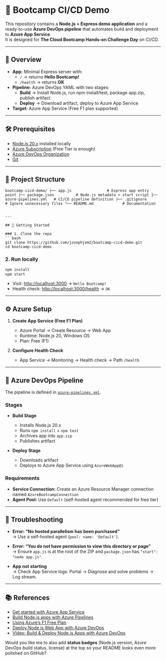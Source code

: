 # 🚀 Bootcamp CI/CD Demo

This repository contains a **Node.js + Express demo application** and a ready-to-use **Azure DevOps pipeline** that automates build and deployment to **Azure App Service**.  
It is designed for **The Cloud Bootcamp Hands‑on Challenge Day** on CI/CD.

---

## 📖 Overview

- **App:** Minimal Express server with:
  - `/` → returns **Hello Bootcamp!**
  - `/health` → returns **OK**
- **Pipeline:** Azure DevOps YAML with two stages:
  - **Build** → Install Node.js, run npm install/test, package app.zip, publish artifact
  - **Deploy** → Download artifact, deploy to Azure App Service
- **Target:** Azure App Service (Free F1 plan supported)

---

## 🛠 Prerequisites

- [Node.js 20.x](https://nodejs.org/en/download/) installed locally
- [Azure Subscription](https://azure.microsoft.com/free/) (Free Tier is enough)
- [Azure DevOps Organization](https://dev.azure.com/)
- [Git](https://git-scm.com/downloads)

---

## 📂 Project Structure

```
bootcamp-cicd-demo/ ├── app.js                # Express app entry point ├── package.json          # Node.js metadata + start script ├── azure-pipelines.yml   # CI/CD pipeline definition ├── .gitignore            # Ignore unnecessary files └── README.md             # Documentation


---

## 🚀 Getting Started

### 1. Clone the repo
```bash
git clone https://github.com/josephjem2/bootcamp-cicd-demo.git
cd bootcamp-cicd-demo
```

### 2. Run locally
```bash
npm install
npm start
```
- Visit: [http://localhost:3000](http://localhost:3000) → `Hello Bootcamp!`
- Health check: [http://localhost:3000/health](http://localhost:3000/health) → `OK`

---

## ⚙️ Azure Setup

1. **Create App Service (Free F1 Plan)**
   - Azure Portal → Create Resource → Web App
   - Runtime: Node.js 20, Windows OS
   - Plan: Free (F1)

2. **Configure Health Check**
   - App Service → Monitoring → Health check → Path `/health`

---

## 🔄 Azure DevOps Pipeline

The pipeline is defined in [`azure-pipelines.yml`](./azure-pipelines.yml).

### Stages
- **Build Stage**
  - Installs Node.js 20.x
  - Runs `npm install` + `npm test`
  - Archives app into `app.zip`
  - Publishes artifact

- **Deploy Stage**
  - Downloads artifact
  - Deploys to Azure App Service using `AzureWebApp@1`

### Requirements
- **Service Connection:** Create an Azure Resource Manager connection named `AzureBootcampConnection`
- **Agent Pool:** Use `Default` (self-hosted agent recommended for free tier)

---

## 🧩 Troubleshooting

- **Error: “No hosted parallelism has been purchased”**  
  → Use a self-hosted agent (`pool: name: 'Default'`).

- **Error: “You do not have permission to view this directory or page”**  
  → Ensure `app.js` is at the root of the ZIP and `package.json` has `"start": "node app.js"`.

- **App not starting**  
  → Check App Service logs: Portal → Diagnose and solve problems → Log stream.

---

## 📚 References

- [Get started with Azure App Service](https://learn.microsoft.com/en-us/azure/app-service/getting-started)  
- [Build Node.js apps with Azure Pipelines](https://learn.microsoft.com/en-us/azure/devops/pipelines/ecosystems/javascript?view=azure-devops)  
- [Using Azure’s F1 Free Plan](https://dev.to/dhanushreddy29/using-azures-f1-free-plan-to-host-a-rest-api-3l4m)  
- [Deploy Node.js Web App with Azure DevOps](https://dev.to/s3cloudhub/how-to-deploy-a-nodejs-web-app-on-azure-devops-a-step-by-step-guide-2bf9)  
- [Video: Build & Deploy Node.js Apps with Azure DevOps](https://www.youtube.com/watch?v=fdFENpeQWi0)  


Would you like me to also add **status badges** (Node.js version, Azure DevOps build status, license) at the top so your README looks even more polished on GitHub?
